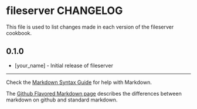 fileserver CHANGELOG
====================

This file is used to list changes made in each version of the fileserver cookbook.

0.1.0
-----
- [your_name] - Initial release of fileserver

- - -
Check the [Markdown Syntax Guide](http://daringfireball.net/projects/markdown/syntax) for help with Markdown.

The [Github Flavored Markdown page](http://github.github.com/github-flavored-markdown/) describes the differences between markdown on github and standard markdown.
